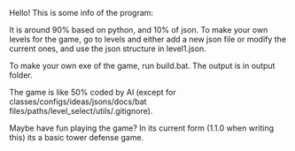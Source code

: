 Hello! This is some info of the program:

It is around 90% based on python, and 10% of json. To make your own levels for the game, go to levels and either add a new json file or modify the current ones, and use the json structure in level1.json.

To make your own exe of the game, run build.bat. The output is in output folder.

The game is like 50% coded by AI (except for classes/configs/ideas/jsons/docs/bat files/paths/level_select/utils/.gitignore).

Maybe have fun playing the game? In its current form (1.1.0 when writing this) its a basic tower defense game.